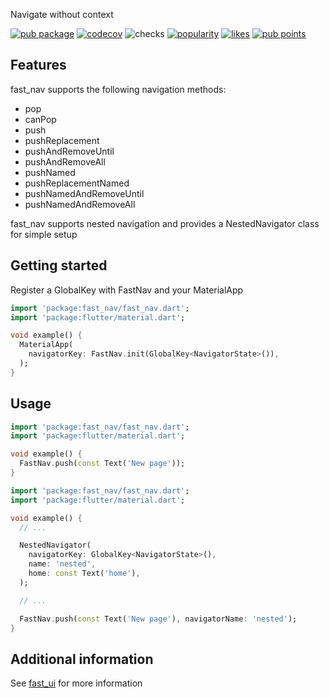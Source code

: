 Navigate without context

[![pub package](https://img.shields.io/pub/v/fast_nav.svg?label=fast_nav)](https://pub.dev/packages/fast_nav)
[![codecov](https://codecov.io/gh/Rexios80/fast_ui/branch/master/graph/badge.svg?flag=project-fast_nav)](https://codecov.io/gh/Rexios80/fast_ui)
![checks](https://img.shields.io/github/checks-status/Rexios80/fast_ui/master)
[![popularity](https://badges.bar/fast_nav/popularity)](https://pub.dev/packages/fast_nav/score)
[![likes](https://badges.bar/fast_nav/likes)](https://pub.dev/packages/fast_nav/score)
[![pub points](https://badges.bar/fast_nav/pub%20points)](https://pub.dev/packages/fast_nav/score)

## Features
fast_nav supports the following navigation methods:
- pop
- canPop
- push
- pushReplacement
- pushAndRemoveUntil
- pushAndRemoveAll
- pushNamed
- pushReplacementNamed
- pushNamedAndRemoveUntil
- pushNamedAndRemoveAll

fast_nav supports nested navigation and provides a NestedNavigator class for simple setup

## Getting started
Register a GlobalKey with FastNav and your MaterialApp

<!-- embedme readme/getting_started.dart -->
```dart
import 'package:fast_nav/fast_nav.dart';
import 'package:flutter/material.dart';

void example() {
  MaterialApp(
    navigatorKey: FastNav.init(GlobalKey<NavigatorState>()),
  );
}

```

## Usage
<!-- embedme readme/usage.dart -->
```dart
import 'package:fast_nav/fast_nav.dart';
import 'package:flutter/material.dart';

void example() {
  FastNav.push(const Text('New page'));
}

```

<!-- embedme readme/nested_navigator.dart -->
```dart
import 'package:fast_nav/fast_nav.dart';
import 'package:flutter/material.dart';

void example() {
  // ...

  NestedNavigator(
    navigatorKey: GlobalKey<NavigatorState>(),
    name: 'nested',
    home: const Text('home'),
  );

  // ...

  FastNav.push(const Text('New page'), navigatorName: 'nested');
}

```

## Additional information
See [fast_ui](https://pub.dev/packages/fast_ui) for more information